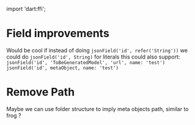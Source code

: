 import 'dart:ffi';

# Field improvements
Would be cool if instead of doing
`jsonField('id', refer('String'))` we could do `jsonField('id', String)` for literals
this could also support: 
`jsonField('id', 'ToBeGeneratedModel', 'url', name: 'test')`
`jsonField('id', metaObject, name: 'test')`

# Remove Path
Maybe we can use folder structure to imply meta objects path, similar to frog ?